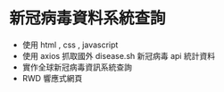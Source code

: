 # 新冠病毒資料系統查詢
 - 使用 html , css , javascript
 - 使用 axios 抓取國外 disease.sh 新冠病毒 api 統計資料
 - 實作全球新冠病毒資訊系統查詢
 - RWD 響應式網頁
